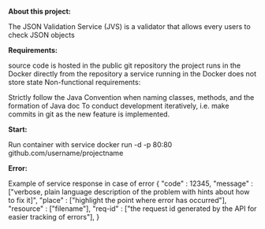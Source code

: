 **About this project:**

The JSON Validation Service (JVS) is a validator that allows every users to check JSON objects

**Requirements:**

source code is hosted in the public git repository
the project runs in the Docker directly from the repository
a service running in the Docker does not store state
Non-functional requirements:

Strictly follow the Java Convention when naming classes, methods, and the formation of Java doc
To conduct development iteratively, i.e. make commits in git as the new feature is implemented.

**Start:**

Run container with service docker run -d -p 80:80 github.com/username/projectname


**Error:**

Example of service response in case of error { "code" : 12345, "message" : ["verbose, plain language description of the problem with hints about how to fix it]", "place" : ["highlight the point where error has occurred"], "resource" : ["filename"], "req-id" : ["the request id generated by the API for easier tracking of errors"], }

